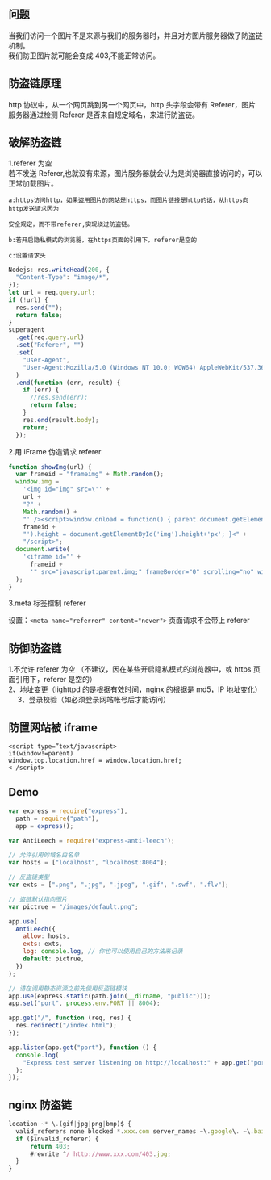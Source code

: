 ## 问题

当我们访问一个图片不是来源与我们的服务器时，并且对方图片服务器做了防盗链机制。  
 我们防卫图片就可能会变成 403,不能正常访问。

## 防盗链原理

http 协议中，从一个网页跳到另一个网页中，http 头字段会带有 Referer，图片服务器通过检测 Referer 是否来自规定域名，来进行防盗链。

## 破解防盗链

1.referer 为空  
 若不发送 Referer,也就没有来源，图片服务器就会认为是浏览器直接访问的，可以正常加载图片。

    a:https访问http，如果盗用图片的网站是https，而图片链接是http的话，从https向http发送请求因为

    安全规定，而不带referer,实现绕过防盗链。

    b:若开启隐私模式的浏览器，在https页面的引用下，referer是空的

    c:设置请求头

```js
Nodejs: res.writeHead(200, {
  "Content-Type": "image/*",
});
let url = req.query.url;
if (!url) {
  res.send("");
  return false;
}
superagent
  .get(req.query.url)
  .set("Referer", "")
  .set(
    "User-Agent",
    "User-Agent:Mozilla/5.0 (Windows NT 10.0; WOW64) AppleWebKit/537.36 (KHTML, like Gecko) Chrome/47.0.2526.80 Safari/537.36 Core/1.47.933.400 QQBrowser/9.4.8699.400"
  )
  .end(function (err, result) {
    if (err) {
      //res.send(err);
      return false;
    }
    res.end(result.body);
    return;
  });
```

2.用 iFrame 伪造请求 referer

```js
function showImg(url) {
  var frameid = "frameimg" + Math.random();
  window.img =
    '<img id="img" src=\'' +
    url +
    "?" +
    Math.random() +
    "' /><script>window.onload = function() { parent.document.getElementById('" +
    frameid +
    "').height = document.getElementById('img').height+'px'; }<" +
    "/script>";
  document.write(
    '<iframe id="' +
      frameid +
      '" src="javascript:parent.img;" frameBorder="0" scrolling="no" width="100%"></iframe>'
  );
}
```

3.meta 标签控制 referer

设置：`<meta name="referrer" content="never">` 页面请求不会带上 referer

## 防御防盗链

1.不允许 referer 为空 （不建议，因在某些开启隐私模式的浏览器中，或 https 页面引用下，referer 是空的）  
 2、地址变更（lighttpd 的是根据有效时间，nginx 的根据是 md5，IP 地址变化）  
　 3、登录校验（如必须登录网站帐号后才能访问）

## 防置网站被 iframe

```
<script type=”text/javascript>
if(window!=parent)
window.top.location.href = window.location.href;
< /script>
```

## Demo

```js
var express = require("express"),
  path = require("path"),
  app = express();

var AntiLeech = require("express-anti-leech");

// 允许引用的域名白名单
var hosts = ["localhost", "localhost:8004"];

// 反盗链类型
var exts = [".png", ".jpg", ".jpeg", ".gif", ".swf", ".flv"];

// 盗链默认指向图片
var pictrue = "/images/default.png";

app.use(
  AntiLeech({
    allow: hosts,
    exts: exts,
    log: console.log, // 你也可以使用自己的方法来记录
    default: pictrue,
  })
);

// 请在调用静态资源之前先使用反盗链模块
app.use(express.static(path.join(__dirname, "public")));
app.set("port", process.env.PORT || 8004);

app.get("/", function (req, res) {
  res.redirect("/index.html");
});

app.listen(app.get("port"), function () {
  console.log(
    "Express test server listening on http://localhost:" + app.get("port")
  );
});
```

## nginx 防盗链

```js
location ~* \.(gif|jpg|png|bmp)$ {
  valid_referers none blocked *.xxx.com server_names ~\.google\. ~\.baidu\.;
  if ($invalid_referer) {
      return 403;
      #rewrite ^/ http://www.xxx.com/403.jpg;
  }
}
```
